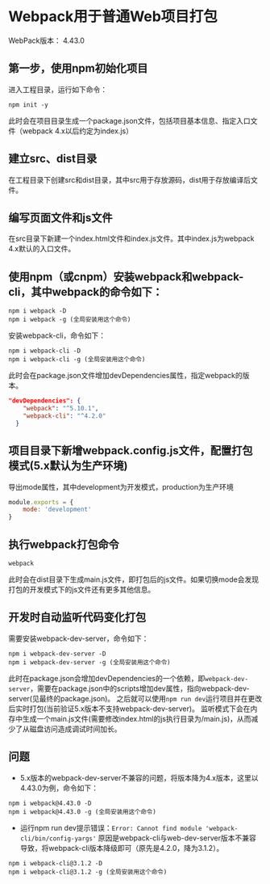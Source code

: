 # Webpack用于普通Web项目打包

WebPack版本： 4.43.0

## 第一步，使用npm初始化项目

进入工程目录，运行如下命令：

```shell
npm init -y
```

此时会在项目目录生成一个package.json文件，包括项目基本信息、指定入口文件（webpack 4.x以后约定为index.js）

## 建立src、dist目录

在工程目录下创建src和dist目录，其中src用于存放源码，dist用于存放编译后文件。

## 编写页面文件和js文件

在src目录下新建一个index.html文件和index.js文件。其中index.js为webpack 4.x默认的入口文件。

## 使用npm（或cnpm）安装webpack和webpack-cli，其中webpack的命令如下：

```shell
npm i webpack -D
npm i webpack -g (全局安装用这个命令)
```

安装webpack-cli，命令如下：

```shell
npm i webpack-cli -D
npm i webpack-cli -g (全局安装用这个命令)
```

此时会在package.json文件增加devDependencies属性，指定webpack的版本。

```json
"devDependencies": {
    "webpack": "^5.10.1",
    "webpack-cli": "^4.2.0"
  }
```

## 项目目录下新增webpack.config.js文件，配置打包模式(5.x默认为生产环境)

导出mode属性，其中development为开发模式，production为生产环境

```js
module.exports = {
    mode: 'development'
}
```

## 执行webpack打包命令

```shell
webpack
```

此时会在dist目录下生成main.js文件，即打包后的js文件。如果切换mode会发现打包的开发模式下的js文件还有更多其他信息。

## 开发时自动监听代码变化打包

需要安装webpack-dev-server，命令如下：

```shell
npm i webpack-dev-server -D
npm i webpack-dev-server -g (全局安装用这个命令)
```

此时在package.json会增加devDependencies的一个依赖，即`webpack-dev-server`，需要在package.json中的scripts增加dev属性，指向webpack-dev-server(见最终的package.json)。
之后就可以使用`npm run dev`运行项目并在更改后实时打包(当前验证5.x版本不支持webpack-dev-server)。
监听模式下会在内存中生成一个main.js文件(需要修改index.html的js执行目录为/main.js)，从而减少了从磁盘访问造成调试时间加长。

## 问题

* 5.x版本的webpack-dev-server不兼容的问题，将版本降为4.x版本，这里以4.43.0为例，命令如下：

```shell
npm i webpack@4.43.0 -D
npm i webpack@4.43.0 -g (全局安装用这个命令)
```

* 运行npm run dev提示错误：`Error: Cannot find module 'webpack-cli/bin/config-yargs'`
原因是webpack-cli与web-dev-server版本不兼容导致，将webpack-cli版本降级即可（原先是4.2.0，降为3.1.2）。

```shell
npm i webpack-cli@3.1.2 -D
npm i webpack-cli@3.1.2 -g (全局安装用这个命令)
```
